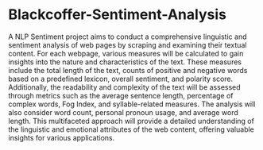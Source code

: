 # Blackcoffer-Sentiment-Analysis
A NLP Sentiment project aims to conduct a comprehensive linguistic and sentiment analysis of web pages by scraping and examining their textual content. For each webpage, various measures will be calculated to gain insights into the nature and characteristics of the text. These measures include the total length of the text, counts of positive and negative words based on a predefined lexicon, overall sentiment, and polarity score. Additionally, the readability and complexity of the text will be assessed through metrics such as the average sentence length, percentage of complex words, Fog Index, and syllable-related measures. The analysis will also consider word count, personal pronoun usage, and average word length. This multifaceted approach will provide a detailed understanding of the linguistic and emotional attributes of the web content, offering valuable insights for various applications.
